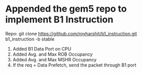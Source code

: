 
# Appended the gem5 repo to implement B1 Instruction

Repo: git clone https://github.com/royharshit/b1_instruction.git b1_instruction -b stable

1. Added B1 Data Port on CPU
2. Added Avg. and Max ROB Occupancy
3. Added Avg. and Max MSHR Occupancy
4. If the req = Data Prefetch, send the packet through B1 port

